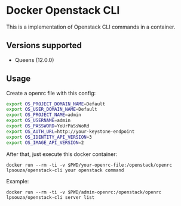 # Docker Openstack CLI

This is a implementation of Openstack CLI commands in a container.

## Versions supported

- Queens (12.0.0)

## Usage

Create a openrc file with this config:

```bash
export OS_PROJECT_DOMAIN_NAME=Default
export OS_USER_DOMAIN_NAME=Default
export OS_PROJECT_NAME=admin
export OS_USERNAME=admin
export OS_PASSWORD=YoUrPaSsWoRd
export OS_AUTH_URL=http://your-keystone-endpoint
export OS_IDENTITY_API_VERSION=3
export OS_IMAGE_API_VERSION=2
```

After that, just execute this docker container:

`docker run --rm -ti -v $PWD/your-openrc-file:/openstack/openrc lpsouza/openstack-cli your openstack command`

Example:

`docker run --rm -ti -v $PWD/admin-openrc:/openstack/openrc lpsouza/openstack-cli server list`
